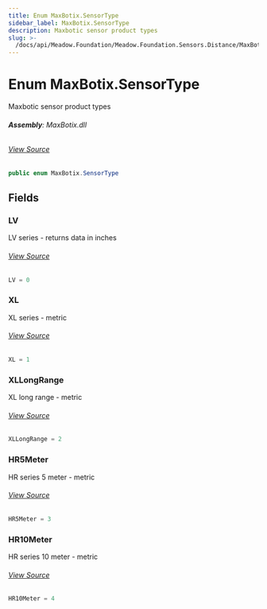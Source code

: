 ```yaml
---
title: Enum MaxBotix.SensorType
sidebar_label: MaxBotix.SensorType
description: Maxbotic sensor product types
slug: >-
  /docs/api/Meadow.Foundation/Meadow.Foundation.Sensors.Distance/MaxBotix.SensorType
---
```

# Enum MaxBotix.SensorType
Maxbotic sensor product types

###### **Assembly**: MaxBotix.dll
###### [View Source](https://github.com/WildernessLabs/Meadow.Foundation.git/blob/develop/Source/Meadow.Foundation.Peripherals/Sensors.Distance.MaxBotix/Driver/MaxBotix.enums.cs#L43)
```csharp title="Declaration"
public enum MaxBotix.SensorType
```
## Fields
### LV
LV series - returns data in inches
###### [View Source](https://github.com/WildernessLabs/Meadow.Foundation.git/blob/develop/Source/Meadow.Foundation.Peripherals/Sensors.Distance.MaxBotix/Driver/MaxBotix.enums.cs#L48)
```csharp title="Declaration"
LV = 0
```
### XL
XL series - metric
###### [View Source](https://github.com/WildernessLabs/Meadow.Foundation.git/blob/develop/Source/Meadow.Foundation.Peripherals/Sensors.Distance.MaxBotix/Driver/MaxBotix.enums.cs#L52)
```csharp title="Declaration"
XL = 1
```
### XLLongRange
XL long range - metric
###### [View Source](https://github.com/WildernessLabs/Meadow.Foundation.git/blob/develop/Source/Meadow.Foundation.Peripherals/Sensors.Distance.MaxBotix/Driver/MaxBotix.enums.cs#L56)
```csharp title="Declaration"
XLLongRange = 2
```
### HR5Meter
HR series 5 meter - metric
###### [View Source](https://github.com/WildernessLabs/Meadow.Foundation.git/blob/develop/Source/Meadow.Foundation.Peripherals/Sensors.Distance.MaxBotix/Driver/MaxBotix.enums.cs#L60)
```csharp title="Declaration"
HR5Meter = 3
```
### HR10Meter
HR series 10 meter - metric
###### [View Source](https://github.com/WildernessLabs/Meadow.Foundation.git/blob/develop/Source/Meadow.Foundation.Peripherals/Sensors.Distance.MaxBotix/Driver/MaxBotix.enums.cs#L64)
```csharp title="Declaration"
HR10Meter = 4
```
